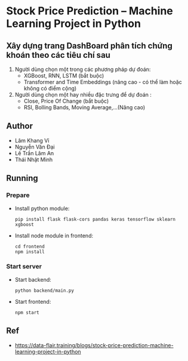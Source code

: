 # Stock Price Prediction – Machine Learning Project in Python

## Xây dựng trang DashBoard phân tích chứng khoán theo các tiêu chí sau

1. Người dùng chọn một trong các phương pháp dự đoán:
    - XGBoost, RNN, LSTM (bắt buộc)
    - Transformer and Time Embeddings (nâng cao - có thể làm hoặc không có điểm cộng)
2. Người dùng chọn một hay nhiều đặc trưng để dự đoán :
    - Close, Price Of Change (bắt buộc)
    - RSI, Bolling Bands, Moving Average,...(Nâng cao)

## Author

- Lâm Khang Vỉ
- Nguyễn Văn Đại
- Lê Trần Lâm An
- Thái Nhật Minh

## Running

### Prepare

- Install python module:
    ```
    pip install flask flask-cors pandas keras tensorflow sklearn xgboost
    ```
- Install node module in frontend:
    ```
    cd frontend
    npm install
    ```

### Start server

- Start backend:
    ```
    python backend/main.py
    ```
- Start frontend:
    ```
    npm start
    ```

## Ref

- <https://data-flair.training/blogs/stock-price-prediction-machine-learning-project-in-python>
